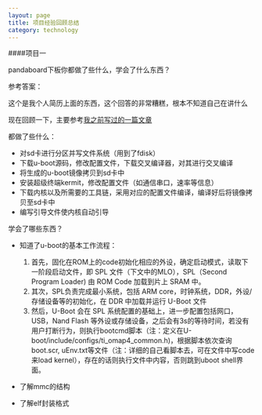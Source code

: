 ```yaml
---
layout: page
title: 项目经验回顾总结
category: technology
---
```


####项目一

pandaboard下板你都做了些什么，学会了什么东西？

参考答案：

这个是我个人简历上面的东西，这个回答的非常糟糕，根本不知道自己在讲什么

现在回顾一下，主要参考[我之前写过的一篇文章][1]

都做了些什么：

 - 对sd卡进行分区并写文件系统（用到了fdisk）
 - 下载u-boot源码，修改配置文件，下载交叉编译器，对其进行交叉编译
 - 将生成的u-boot镜像拷贝到sd卡中
 - 安装超级终端kermit，修改配置文件（如通信串口，速率等信息）
 - 下载内核以及所需要的工具链，采用对应的配置文件编译，编译好后将镜像拷贝至sd卡中
 - 编写引导文件使内核自动引导 

学会了哪些东西？

- 知道了u-boot的基本工作流程：

	1. 首先，固化在ROM上的code初始化相应的外设，确定启动模式，读取下一阶段启动文件，即 SPL 文件（下文中的MLO），SPL（Second Program Loader) 由 ROM Code 加载到片上 SRAM 中。
	2. 其次，SPL负责完成最小系统，包括 ARM core，时钟系统，DDR，外设/存储设备等的初始化，在 DDR 中加载并运行 U-Boot 文件
	3. 然后，U-Boot 会在 SPL 系统配置的基础上，进一步配置包括网口，USB，Nand Flash 等外设或存储设备，之后会有3s的等待时间，若没有用户打断行为，则执行bootcmd脚本（注：定义在U-boot/include/configs/ti_omap4_common.h)，根据脚本依次查询boot.scr, uEnv.txt等文件（注：详细的自己看脚本去，可在文件中写code来load kernel），存在的话则执行文件中内容，否则跳到uboot shell界面。

- 了解mmc的结构


- 了解elf封装格式


[1]: http://nikefd.elastos.org/2015/01/19/9/